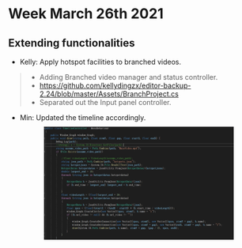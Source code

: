 # Week March 26th 2021

## Extending functionalities
- Kelly: Apply hotspot facilities to branched videos.
> - Adding Branched video manager and status controller.
> - https://github.com/kellydingzx/editor-backup-2.24/blob/master/Assets/BranchProject.cs 
> - Separated out the Input panel controller.
- Min: Updated the timeline accordingly.
<a href="/images/leen.PNG"><img src="/images/leen.PNG" style="max-width: 80%; display: block; margin: 10px auto;"></a> 
